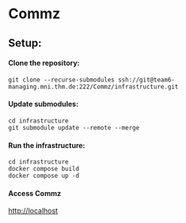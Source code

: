 # Commz

## Setup:
#### Clone the repository:
```
git clone --recurse-submodules ssh://git@team6-managing.mni.thm.de:222/Commz/infrastructure.git
```
#### Update submodules:
```
cd infrastructure
git submodule update --remote --merge
```

#### Run the infrastructure:
```
cd infrastructure
docker compose build
docker compose up -d
```

#### Access Commz
[http://localhost](http://localhost)
